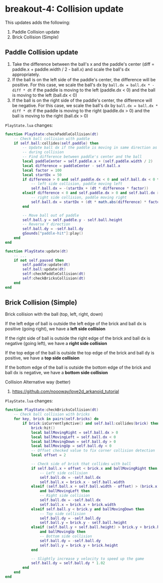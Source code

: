 # breakout-4: Collision update

This updates adds the following:

1. Paddle Collision update
1. Brick Collision (Simple)

## Paddle Collision update

1. Take the difference between the ball's x and the paddle's center (diff = paddle.x + paddle.width / 2 - ball.x) and scale the ball's dx appropriately.
1. If the ball is on the left side of the paddle's center, the difference will be positive. For this case, we scale the ball's dx by `ball.dx = ball.dx * -diff * dt` if the paddle is moving to the left (paddle.dx < 0) and the ball is moving to the left (ball.dx < 0)
1. If the ball is on the right side of the paddle's center, the difference will be negative. For this case, we scale the ball's dx by `ball.dx = ball.dx * diff * dt` if the paddle is moving to the right (paddle.dx > 0) and the ball is moving to the right (ball.dx > 0)

`PlayState.lua` changes:

```Lua
function PlayState:checkPaddleCollision(dt)
    -- Check ball collision with paddle
    if self.ball:collides(self.paddle) then
        -- Update ball dx if the paddle is moving in same direction as ball
        -- during collision
        -- Find difference between paddle's center and the ball
        local paddleCenter = self.paddle.x + (self.paddle.width / 2)
        local difference = paddleCenter - self.ball.x
        local factor = 100
        local startDx = 50
        if difference > 0 and self.paddle.dx < 0 and self.ball.dx < 0 then
            -- left side collision, paddle moving left
            self.ball.dx = -(startDx + (dt * difference * factor))
        elseif difference < 0 and self.paddle.dx > 0 and self.ball.dx > 0 then
            -- right side collision, paddle moving right
            self.ball.dx = startDx + (dt * math.abs(difference) * factor)
        end

        -- Move ball out of paddle
        self.ball.y = self.paddle.y - self.ball.height
        -- Reverse Y direction
        self.ball.dy = -self.ball.dy
        gSounds["paddle-hit"]:play()
    end
end

function PlayState:update(dt)
    -- ...
    if not self.paused then
        self.paddle:update(dt)
        self.ball:update(dt)
        self:checkPaddleCollision(dt)
        self:checkBricksCollision(dt)
    end
end
```

## Brick Collision (Simple)

Brick collision with the ball (top, left, right, down)

If the left edge of ball is outside the left edge of the brick and ball dx is positive (going right), we have a **left side collision**

If the right side of ball is outside the right edge of the brick and ball dx is negative (going left), we have a **right side collision**

If the top edge of the ball is outside the top edge of the brick and ball dy is positive, we have a **top side collision**

If the bottom edge of the ball is outside the bottom edge of the brick and ball dx is negative, we have a **bottom side collision**

Collision Alternative way (better)

1. https://github.com/noooway/love2d_arkanoid_tutorial

`PlayState.lua` changes:

```Lua
function PlayState:checkBricksCollision(dt)
    -- Check ball collision with bricks
    for key, brick in pairs(self.bricks) do
        if brick:isCurrentlyActive() and self.ball:collides(brick) then
            brick:hit()
            local ballMovingRight = self.ball.dx > 0
            local ballMovingLeft = self.ball.dx < 0
            local ballMovingDown = self.ball.dy > 0
            local ballMovingUp = self.ball.dy < 0
            -- Offset checked value to fix corner collision detection
            local offset = 2

            -- Check side of brick that collides with ball
            if self.ball.x + offset < brick.x and ballMovingRight then
                -- Left side collision
                self.ball.dx = -self.ball.dx
                self.ball.x = brick.x - self.ball.width
            elseif (self.ball.x + self.ball.width - offset) > (brick.x + brick.width)
                and ballMovingLeft then
                -- Right side collision
                self.ball.dx = -self.ball.dx
                self.ball.x = brick.x + brick.width
            elseif self.ball.y < brick.y and ballMovingDown then
                -- Top side collision
                self.ball.dy = -self.ball.dy
                self.ball.y = brick.y - self.ball.height
            elseif (self.ball.y + self.ball.height) > brick.y + brick.height
                and ballMovingUp then
                -- Bottom side collision
                self.ball.dy = -self.ball.dy
                self.ball.y = brick.y + brick.height
            end

            -- Slightly increase y velocity to speed up the game
            self.ball.dy = self.ball.dy * 1.02
        end
    end
end
```
